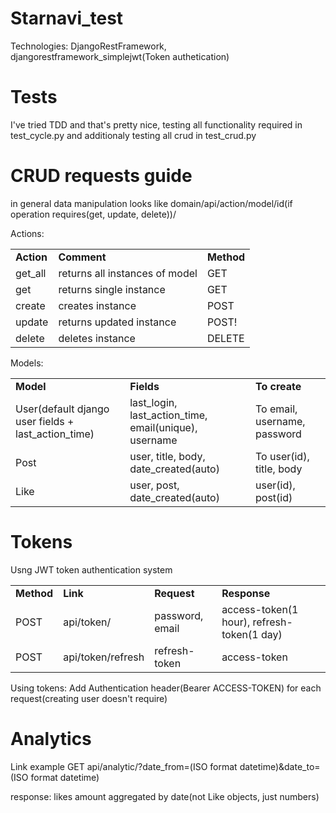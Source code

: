 # Starnavi_test

Technologies: DjangoRestFramework, djangorestframework_simplejwt(Token authetication)

# Tests

I've tried TDD and that's pretty nice, testing all functionality required in test_cycle.py and additionaly testing all crud in test_crud.py

# CRUD requests guide

in general data manipulation looks like
domain/api/action/model/id(if operation requires(get, update, delete))/

Actions:
<table>
  <tr>
    <td><b>Action</b></td><td><b>Comment</b></td><td><b>Method</b></td>
  </tr>
  <tr>
    <td>get_all</td><td>returns all instances of model</td><td>GET</td>
  </tr>
  <tr>
    <td>get</td><td>returns single instance</td><td>GET</td>
  </tr>
  <tr>
    <td>create</td><td>creates instance</td><td>POST</td>
  </tr>
  <tr>
    <td>update</td><td>returns updated instance</td><td>POST!</td>
  </tr>
  <tr>
    <td>delete</td><td>deletes instance</td><td>DELETE</td>
  </tr>
</table>

  
 Models:
 <table>
  <tr>
    <td><b>Model</b></td><td><b>Fields</b></td><td><b>To create</b></td>
  </tr>
  <tr>
    <td>User(default django user fields + last_action_time)</td><td>last_login, last_action_time, email(unique), username</td><td>To email, username, password</td>
  </tr>
  <tr>
    <td>Post</td><td>user, title, body, date_created(auto)</td><td>To user(id), title, body</td>
  </tr>
  <tr>
    <td>Like</td><td>user, post, date_created(auto)</td><td>user(id), post(id)</td>
  </tr>
  </table>

    
# Tokens
Usng JWT token authentication system
<table>
  <tr>
    <td><b>Method</b></td><td><b>Link</b></td><td><b>Request</b></td><td><b>Response</b></td>
  </tr>
  <tr>
    <td>POST</td><td>api/token/</td><td>password, email</td><td>access-token(1 hour), refresh-token(1 day)</td>
  </tr>
  <tr>
    <td>POST</td><td>api/token/refresh</td><td>refresh-token</td><td>access-token</td>
  </tr>
</table>
  
Using tokens:
  Add Authentication header(Bearer ACCESS-TOKEN) for each request(creating user doesn't require)
  
# Analytics
Link example
GET api/analytic/?date_from=(ISO format datetime)&date_to=(ISO format datetime)

response: likes amount aggregated by date(not Like objects, just numbers)
